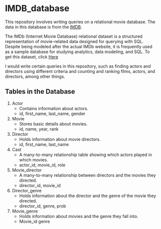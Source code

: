 # IMDB_database
This repository involves writing queries on a relational movie database. The data in this database is from the [IMDB]( https://www.IMDB.COM/). 

The IMDb (Internet Movie Database) relational dataset is a structured representation of movie-related data designed for querying with SQL. Despite being modeled after the actual IMDb website, it is frequently used as a sample database for studying analytics, data modeling, and SQL. To get this dataset, click [Here](https://developer.imdb.com/non-commercial-datasets/)

I would write certain queries in this repository, such as finding actors and directors using different criteria and counting and ranking films, actors, and directors, among other things. 

## Tables in the Database
1.	Actor
     -  Contains information about actors.
     -  id, first_name, last_name, gender
2.	Movie
    - Stores basic details about movies.
    - id, name, year, rank
3.	Director
    - Holds information about movie directors.
    - id, first_name, last_name
4.	Cast
    - A many-to-many relationship table showing which actors played in which movies.
    - actor_id, movie_id, role
5.	Movie_director
    - A many-to-many relationship between directors and the movies they directed.
    - director_id, movie_id
6.	Director_genre
    - Holds information about the director and the genre of the movie they directed.
    - director_id, genre, prob
7.	Movie_genre
    - Holds information about movies and the genre they fall into.
    - Movie_id genre
